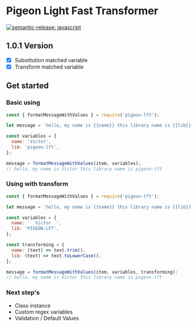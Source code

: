 # Pigeon Light Fast Transformer

[![semantic-release: javascript](https://img.shields.io/badge/semantic--release-javascript-e10079?logo=semantic-release)](https://github.com/semantic-release/semantic-release)

## 1.0.1 Version

- [x] Substitution matched variable
- [x] Transform matched variable

## Get started

### Basic using

```javascript
const { formatMessageWithValues } = require('pigeon-lft');

let message = 'hello, my name is {{name}} this library name is {{lib}}';

const variables = {
  name: 'Victor',
  lib: 'pigeon-lft',
};

message = formatMessageWithValues(item, variables);
// hello, my name is Victor this library name is pigeon-lft
```

### Using with transform

```javascript
const { formatMessageWithValues } = require('pigeon-lft');

let message = 'hello, my name is {{name}} this library name is {{lib}}';

const variables = {
  name: '  Victor  ',
  lib: 'PIGEON-LFT',
};

const transforming = {
  name: (text) => text.trim(),
  lib: (text) => text.toLowerCase(),
};

message = formatMessageWithValues(item, variables, transforming);
// hello, my name is Victor this library name is pigeon-lft
```

### Next step's

- Class instance
- Custom regex variables
- Validation / Default Values
